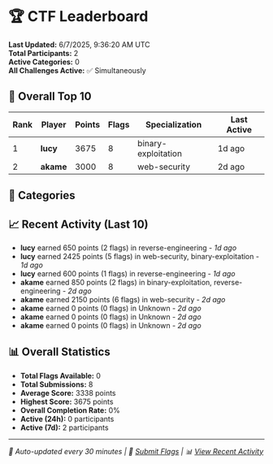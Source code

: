 # 🏆 CTF Leaderboard

**Last Updated:** 6/7/2025, 9:36:20 AM UTC  
**Total Participants:** 2  
**Active Categories:** 0  
**All Challenges Active:** ✅ Simultaneously  

## 🥇 Overall Top 10

| Rank | Player | Points | Flags | Specialization | Last Active |
|------|--------|--------|-------|---------------|-------------|
| 1 | **lucy** | 3675 | 8 | binary-exploitation | 1d ago |
| 2 | **akame** | 3000 | 8 | web-security | 2d ago |

## 🎯 Categories



## 📈 Recent Activity (Last 10)

- **lucy** earned 650 points (2 flags) in reverse-engineering - *1d ago*
- **lucy** earned 2425 points (5 flags) in web-security, binary-exploitation - *1d ago*
- **lucy** earned 600 points (1 flags) in reverse-engineering - *1d ago*
- **akame** earned 850 points (2 flags) in binary-exploitation, reverse-engineering - *2d ago*
- **akame** earned 2150 points (6 flags) in web-security - *2d ago*
- **akame** earned 0 points (0 flags) in Unknown - *2d ago*
- **akame** earned 0 points (0 flags) in Unknown - *2d ago*
- **akame** earned 0 points (0 flags) in Unknown - *2d ago*

## 📊 Overall Statistics

- **Total Flags Available:** 0
- **Total Submissions:** 8
- **Average Score:** 3338 points
- **Highest Score:** 3675 points
- **Overall Completion Rate:** 0%
- **Active (24h):** 0 participants
- **Active (7d):** 2 participants

---
*🤖 Auto-updated every 30 minutes | 🚩 [Submit Flags](https://flags.mycyberplayground.xyz) | 📊 [View Recent Activity](recent-activity.md)*